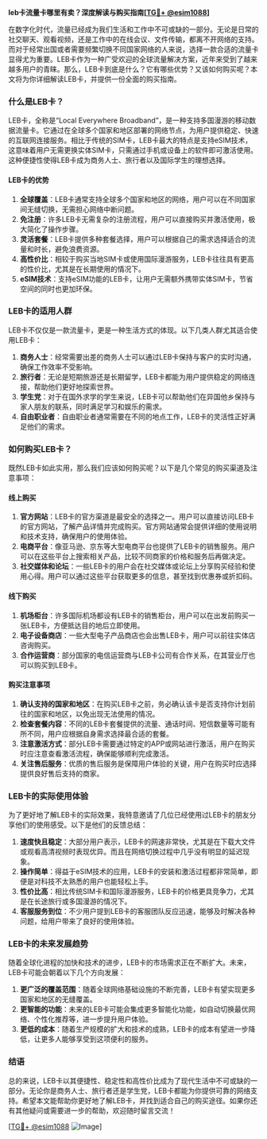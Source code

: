 **leb卡流量卡哪里有卖？深度解读与购买指南[[TG💪+ @esim1088](https://t.me/s/esim1088)]**

在数字化时代，流量已经成为我们生活和工作中不可或缺的一部分。无论是日常的社交聊天、观看视频，还是工作中的在线会议、文件传输，都离不开网络的支持。而对于经常出国或者需要频繁切换不同国家网络的人来说，选择一款合适的流量卡显得尤为重要。LEB卡作为一种广受欢迎的全球流量解决方案，近年来受到了越来越多用户的青睐。那么，LEB卡到底是什么？它有哪些优势？又该如何购买呢？本文将为你详细解读LEB卡，并提供一份全面的购买指南。

### **什么是LEB卡？**

LEB卡，全称是“Local Everywhere Broadband”，是一种支持多国漫游的移动数据流量卡。它通过在全球多个国家和地区部署的网络节点，为用户提供稳定、快速的互联网连接服务。相比于传统的SIM卡，LEB卡最大的特点是支持eSIM技术，这意味着用户无需更换实体SIM卡，只需通过手机或设备上的软件即可激活使用。这种便捷性使得LEB卡成为商务人士、旅行者以及国际学生的理想选择。

#### **LEB卡的优势**
1. **全球覆盖**：LEB卡通常支持全球多个国家和地区的网络，用户可以在不同国家间无缝切换，无需担心网络中断问题。
2. **免注册**：许多LEB卡无需复杂的注册流程，用户可以直接购买并激活使用，极大简化了操作步骤。
3. **灵活套餐**：LEB卡提供多种套餐选择，用户可以根据自己的需求选择适合的流量和时长，避免浪费资源。
4. **高性价比**：相较于购买当地SIM卡或使用国际漫游服务，LEB卡往往具有更高的性价比，尤其是在长期使用的情况下。
5. **eSIM技术**：支持eSIM功能的LEB卡，让用户无需额外携带实体SIM卡，节省空间的同时也更加环保。

### **LEB卡的适用人群**

LEB卡不仅仅是一款流量卡，更是一种生活方式的体现。以下几类人群尤其适合使用LEB卡：

1. **商务人士**：经常需要出差的商务人士可以通过LEB卡保持与客户的实时沟通，确保工作效率不受影响。
2. **旅行者**：无论是短期旅游还是长期留学，LEB卡都能为用户提供稳定的网络连接，帮助他们更好地探索世界。
3. **学生党**：对于在国外求学的学生来说，LEB卡可以帮助他们在异国他乡保持与家人朋友的联系，同时满足学习和娱乐的需求。
4. **自由职业者**：自由职业者通常需要在不同的地点工作，LEB卡的灵活性正好满足他们的需求。

### **如何购买LEB卡？**

既然LEB卡如此实用，那么我们应该如何购买呢？以下是几个常见的购买渠道及注意事项：

#### **线上购买**
1. **官方网站**：LEB卡的官方渠道是最安全的选择之一。用户可以直接访问LEB卡的官方网站，了解产品详情并完成购买。官方网站通常会提供详细的使用说明和技术支持，确保用户的使用体验。
2. **电商平台**：像亚马逊、京东等大型电商平台也提供了LEB卡的销售服务。用户可以在这些平台上搜索相关产品，比较不同商家的价格和服务后再做决定。
3. **社交媒体和论坛**：一些LEB卡的用户会在社交媒体或论坛上分享购买经验和使用心得。用户可以通过这些平台获取更多的信息，甚至找到优惠券或折扣码。

#### **线下购买**
1. **机场柜台**：许多国际机场都设有LEB卡的销售柜台，用户可以在出发前购买一张LEB卡，方便抵达目的地后立即使用。
2. **电子设备商店**：一些大型电子产品商店也会出售LEB卡，用户可以前往实体店咨询购买。
3. **合作运营商**：部分国家的电信运营商与LEB卡公司有合作关系，在其营业厅也可以购买到LEB卡。

#### **购买注意事项**
1. **确认支持的国家和地区**：在购买LEB卡之前，务必确认该卡是否支持你计划前往的国家和地区，以免出现无法使用的情况。
2. **检查套餐内容**：不同的LEB卡套餐提供的流量、通话时间、短信数量等可能有所不同，用户应根据自身需求选择最合适的套餐。
3. **注意激活方式**：部分LEB卡需要通过特定的APP或网站进行激活，用户在购买时应注意查看激活流程，确保能够顺利完成激活。
4. **关注售后服务**：优质的售后服务是保障用户体验的关键，用户在购买时应选择提供良好售后支持的商家。

### **LEB卡的实际使用体验**

为了更好地了解LEB卡的实际效果，我特意邀请了几位已经使用过LEB卡的朋友分享他们的使用感受。以下是他们的反馈总结：

1. **速度快且稳定**：大部分用户表示，LEB卡的网速非常快，尤其是在下载大文件或观看高清视频时表现优异。而且在网络切换过程中几乎没有明显的延迟现象。
2. **操作简单**：得益于eSIM技术的应用，LEB卡的安装和激活过程都非常简单，即便是对科技不太熟悉的用户也能轻松上手。
3. **性价比高**：相比传统SIM卡和国际漫游服务，LEB卡的价格更具竞争力，尤其是在长途旅行或多国漫游的情况下。
4. **客服服务到位**：不少用户提到LEB卡的客服团队反应迅速，能够及时解决各种问题，给用户带来了良好的使用体验。

### **LEB卡的未来发展趋势**

随着全球化进程的加快和技术的进步，LEB卡的市场需求正在不断扩大。未来，LEB卡可能会朝着以下几个方向发展：

1. **更广泛的覆盖范围**：随着全球网络基础设施的不断完善，LEB卡有望实现更多国家和地区的无缝覆盖。
2. **更智能的功能**：未来的LEB卡可能会集成更多智能化功能，如自动切换最优网络、个性化推荐等，进一步提升用户体验。
3. **更低的成本**：随着生产规模的扩大和技术的成熟，LEB卡的成本有望进一步降低，让更多人能够享受到这项便利的服务。

### **结语**

总的来说，LEB卡以其便捷性、稳定性和高性价比成为了现代生活中不可或缺的一部分。无论你是商务人士、旅行者还是学生党，LEB卡都能为你提供可靠的网络支持。希望本文能帮助你更好地了解LEB卡，并找到适合自己的购买途径。如果你还有其他疑问或需要进一步的帮助，欢迎随时留言交流！

[[TG💪+ @esim1088](https://t.me/s/esim1088) ![Image](https://i.postimg.cc/4NQfJmqS/Snipaste-2025-05-13-00-14-12.png)]